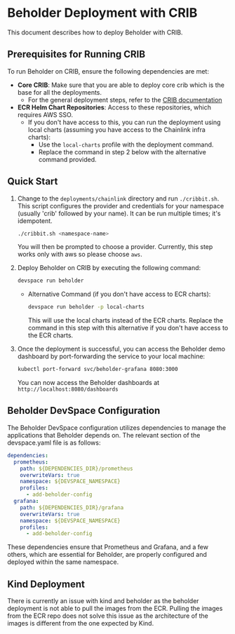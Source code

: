 # Beholder Deployment with CRIB
This document describes how to deploy Beholder with CRIB.

## Prerequisites for Running CRIB 

To run Beholder on CRIB, ensure the following dependencies are met:
- **Core CRIB**: Make sure that you are able to deploy core crib which is the base for all the deployments.
  - For the general deployment steps, refer to the [CRIB documentation](https://smartcontract-it.atlassian.net/wiki/spaces/CRIB/pages/678461474/How+to+Deploy+Access+CRIB)
- **ECR Helm Chart Repositories**: Access to these repositories, which requires AWS SSO.
  - If you don't have access to this, you can run the deployment using local charts (assuming you have access to the Chainlink infra charts):
      - Use the `local-charts` profile with the deployment command.
      - Replace the command in step 2 below with the alternative command provided.

## Quick Start
1. Change to the `deployments/chainlink` directory and run `./cribbit.sh`. This script configures the provider and credentials for your namespace (usually 'crib' followed by your name). It can be run multiple times; it's idempotent.

   ```bash
   ./cribbit.sh <namespace-name>
   ```
   You will then be prompted to choose a provider. Currently, this step works only with aws so please choose `aws`.

2. Deploy Beholder on CRIB by executing the following command:

    ```bash
    devspace run beholder
    ```
   - Alternative Command (if you don't have access to ECR charts):
     ```bash
     devspace run beholder -p local-charts
     ```
     This will use the local charts instead of the ECR charts. Replace the command in this step with this alternative if you don't have access to the ECR charts.
3. Once the deployment is successful, you can access the Beholder demo dashboard by port-forwarding the service to your local machine:
   ```bash
   kubectl port-forward svc/beholder-grafana 8080:3000
   ```
   You can now access the Beholder dashboards at `http://localhost:8080/dashboards`


## Beholder DevSpace Configuration
The Beholder DevSpace configuration utilizes dependencies to manage the applications that Beholder depends on. The relevant section of the devspace.yaml file is as follows:
```yaml
dependencies:
  prometheus:
    path: ${DEPENDENCIES_DIR}/prometheus
    overwriteVars: true
    namespace: ${DEVSPACE_NAMESPACE}
    profiles:
      - add-beholder-config
  grafana:
    path: ${DEPENDENCIES_DIR}/grafana
    overwriteVars: true
    namespace: ${DEVSPACE_NAMESPACE}
    profiles:
      - add-beholder-config
```
These dependencies ensure that Prometheus and Grafana, and a few others, which are essential for Beholder, are properly configured and deployed within the same namespace.
## Kind Deployment
There is currently an issue with kind and beholder as the beholder deployment is not able to pull the images from the ECR.
Pulling the images from the ECR repo does not solve this issue as the architecture of the images is different from the one expected by Kind.